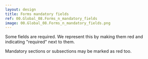 ```yaml
---
layout: design
title: Forms mandatory fields
ref: 00.Global_08.Forms_n_mandatory_fields
image: 00.Global_08.Forms_n_mandatory_fields.png
---
```


Some fields are required. We represent this by making them red and indicating "required" next to them.

Mandatory sections or subsections may be marked as red too.